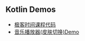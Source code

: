 Kotlin Demos
---------------------

* [极客时间课程代码](/KotlinPrimer-master)
* [音乐播放器(皮肤切换)Demo](/MusicPlayerSkinTest)